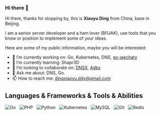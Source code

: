 ### Hi there 👋

Hi there, thanks for stopping by, this is **Xiaoyu Ding** from China, base in Beijing.

I am a senior server developer and a ham lover (BI1JAK), use tools that you know or position to implement some of your ideas.

Here are some of my public information, maybe you will be interested:

- 🔭  I’m currently working on: Go, Kubernetes, DNS, [go-wechaty](https://github.com/wechaty/go-wechaty)
- 🌱  I’m currently learning: Shapr3D
- 👯  I’m looking to collaborate on: [DNSX](https://github.com/dingdayu/dnsx), [Adbs](https://github.com/dingdayu/dnsx)
- 💬  Ask me about: DNS, Go.
- 📫  How to reach me: dingxiaoyu.ddy@gmail.com

## Languages & Frameworks & Tools & Abilities

![Go](https://img.shields.io/badge/-Go-black?logo=go&style=social)&nbsp;&nbsp;
![PHP](https://img.shields.io/badge/-PHP-black?logo=php&style=social)&nbsp;&nbsp;
![Python](https://img.shields.io/badge/-Python-black?logo=python&style=social)&nbsp;&nbsp;
![Kubernetes](https://img.shields.io/badge/-Kubernetes-black?logo=kubernetes&style=social)&nbsp;&nbsp;
![MySQL](https://img.shields.io/badge/-MySQL-black?logo=mysql&style=social)&nbsp;&nbsp;
![Git](https://img.shields.io/badge/-Git-black?logo=git&style=social)&nbsp;&nbsp;
![Redis](https://img.shields.io/badge/-Redis-black?logo=redis&style=social)&nbsp;&nbsp;

<!-- <a href="https://github.com/thinkerou/github-readme-stats" title="Go to Source">
  <img height=180 src="https://github-readme-stats.vercel.app/api?username=dingdayu&show_icons=true&theme=gotham&hide_title=true">
</a>
<a href="https://github.com/anuraghazra/github-readme-stats">
  <img height=180 src="https://github-readme-stats.vercel.app/api/top-langs/?username=dingdayu&hide=c%23,powershell,java&title_color=2aa889&text_color=99d1ce&icon_color=2bbc8a&bg_color=0c1014&langs_count=8&layout=compact" />
</a> -->

